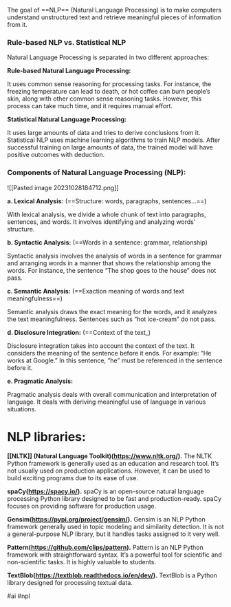 The goal of ==NLP== (Natural Language Processing) is to make computers understand unstructured text and retrieve meaningful pieces of information from it.

### Rule-based NLP vs. Statistical NLP

Natural Language Processing is separated in two different approaches:

**Rule-based Natural Language Processing:**

It uses common sense reasoning for processing tasks. For instance, the freezing temperature can lead to death, or hot coffee can burn people’s skin, along with other common sense reasoning tasks. However, this process can take much time, and it requires manual effort.

**Statistical Natural Language Processing:**

It uses large amounts of data and tries to derive conclusions from it. Statistical NLP uses machine learning algorithms to train NLP models. After successful training on large amounts of data, the trained model will have positive outcomes with deduction.

### Components of Natural Language Processing (NLP):

![[Pasted image 20231028184712.png]]

**a. Lexical Analysis:** (==Structure: words, paragraphs, sentences...==)

With lexical analysis, we divide a whole chunk of text into paragraphs, sentences, and words. It involves identifying and analyzing words’ structure.

**b. Syntactic Analysis:** (==Words in a sentence: grammar, relationship)

Syntactic analysis involves the analysis of words in a sentence for grammar and arranging words in a manner that shows the relationship among the words. For instance, the sentence “The shop goes to the house” does not pass.

**c. Semantic Analysis:** (==Exaction meaning of words and text meaningfulness==)

Semantic analysis draws the exact meaning for the words, and it analyzes the text meaningfulness. Sentences such as “hot ice-cream” do not pass.

**d. Disclosure Integration:** (==Context of the text_)

Disclosure integration takes into account the context of the text. It considers the meaning of the sentence before it ends. For example: “He works at Google.” In this sentence, “he” must be referenced in the sentence before it.

**e. Pragmatic Analysis:**

Pragmatic analysis deals with overall communication and interpretation of language. It deals with deriving meaningful use of language in various situations.

# NLP libraries:

**[[NLTK]] (Natural Language Toolkit)(https://www.nltk.org/).**
	The NLTK Python framework is generally used as an education and research tool. It’s not usually used on production applications. However, it can be used to build exciting programs due to its ease of use.

**spaCy(https://spacy.io/).**
	spaCy is an open-source natural language processing Python library designed to be fast and production-ready. spaCy focuses on providing software for production usage.

**Gensim(https://pypi.org/project/gensim/).**
	Gensim is an NLP Python framework generally used in topic modeling and similarity detection. It is not a general-purpose NLP library, but it handles tasks assigned to it very well.
 
**Pattern(https://github.com/clips/pattern).**
	Pattern is an NLP Python framework with straightforward syntax. It’s a powerful tool for scientific and non-scientific tasks. It is highly valuable to students.

**TextBlob(https://textblob.readthedocs.io/en/dev/).**
	TextBlob is a Python library designed for processing textual data.

#ai #npl 